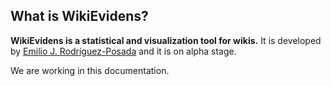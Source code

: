## What is WikiEvidens? ##

**WikiEvidens is a statistical and visualization tool for wikis.** It is developed by [Emilio J. Rodríguez-Posada](https://sites.google.com/site/emijrp/) and it is on alpha stage.

We are working in this documentation.
